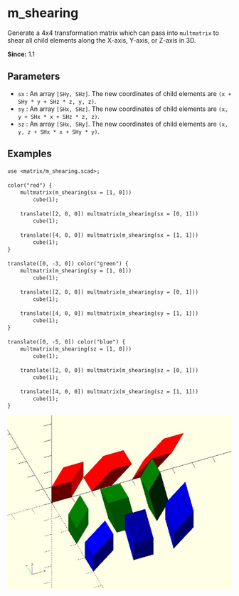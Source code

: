 # m_shearing

Generate a 4x4 transformation matrix which can pass into `multmatrix` to shear all child elements along the X-axis, Y-axis, or Z-axis in 3D.

**Since:** 1.1

## Parameters

- `sx` : An array `[SHy, SHz]`. The new coordinates of child elements are `(x + SHy * y + SHz * z, y, z)`.
- `sy` : An array `[SHx, SHz]`. The new coordinates of child elements are `(x, y + SHx * x + SHz * z, z)`.
- `sz` : An array `[SHx, SHy]`. The new coordinates of child elements are `(x, y, z + SHx * x + SHy * y)`.

## Examples

	use <matrix/m_shearing.scad>;

	color("red") {
		multmatrix(m_shearing(sx = [1, 0]))
			cube(1);
			
		translate([2, 0, 0]) multmatrix(m_shearing(sx = [0, 1]))
			cube(1);
			
		translate([4, 0, 0]) multmatrix(m_shearing(sx = [1, 1]))
			cube(1);
	}

	translate([0, -3, 0]) color("green") {
		multmatrix(m_shearing(sy = [1, 0]))
			cube(1);
			
		translate([2, 0, 0]) multmatrix(m_shearing(sy = [0, 1]))
			cube(1);
			
		translate([4, 0, 0]) multmatrix(m_shearing(sy = [1, 1]))
			cube(1);
	}

	translate([0, -5, 0]) color("blue") {
		multmatrix(m_shearing(sz = [1, 0]))
			cube(1);
			
		translate([2, 0, 0]) multmatrix(m_shearing(sz = [0, 1]))
			cube(1);
			
		translate([4, 0, 0]) multmatrix(m_shearing(sz = [1, 1]))
			cube(1);
	}

![m_shearing](images/lib3x-m_shearing-1.JPG)

